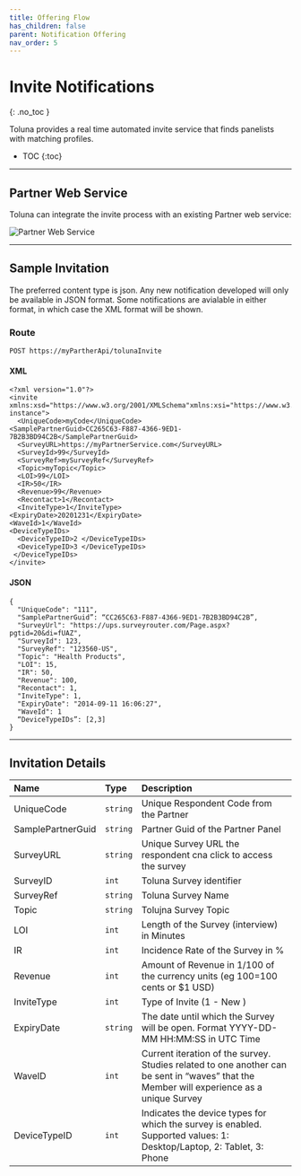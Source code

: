 ```yaml
---
title: Offering Flow
has_children: false
parent: Notification Offering
nav_order: 5
---
```


# Invite  Notifications
{: .no_toc }

Toluna provides a real time automated invite service that finds panelists with matching profiles.


* TOC
{:toc}

---

## Partner Web Service

Toluna can integrate the invite process with an existing Partner web service:

![Partner Web Service](https://github.com/josh-toluna/tolunaintegratedpaneldocs/blob/master/resources/Screenshot%202020-02-05%20at%2011.21.03.png?raw=true)

---

## Sample Invitation

The preferred content type is json. Any new notification developed will only be available in JSON format. Some notifications are avialable in either format, in which case the XML format will be shown.

### Route
```plaintext
POST https://myPartherApi/tolunaInvite
```

#### XML
```
<?xml version="1.0"?>
<invite xmlns:xsd="https://www.w3.org/2001/XMLSchema"xmlns:xsi="https://www.w3.org/2001/XMLSchema-instance"> 
  <UniqueCode>myCode</UniqueCode>
<SamplePartnerGuid>CC265C63-F887-4366-9ED1-7B2B3BD94C2B</SamplePartnerGuid>
  <SurveyURL>https://myPartnerService.com</SurveyURL>
  <SurveyId>99</SurveyId>
  <SurveyRef>mySurveyRef</SurveyRef>
  <Topic>myTopic</Topic>
  <LOI>99</LOI>
  <IR>50</IR>
  <Revenue>99</Revenue>
  <Recontact>1</Recontact>
  <InviteType>1</InviteType>
<ExpiryDate>20201231</ExpiryDate>
<WaveId>1</WaveId>
<DeviceTypeIDs>
  <DeviceTypeID>2 </DeviceTypeIDs>
  <DeviceTypeID>3 </DeviceTypeIDs>
 </DeviceTypeIDs>
</invite>
```

#### JSON
```plaintext
{
  "UniqueCode": "111",
  "SamplePartnerGuid”: “CC265C63-F887-4366-9ED1-7B2B3BD94C2B”,
  "SurveyUrl": "https://ups.surveyrouter.com/Page.aspx?pgtid=20&di=fUAZ",
  "SurveyId": 123,
  "SurveyRef": "123560-US",
  "Topic": "Health Products",
  "LOI": 15,
  "IR": 50,
  "Revenue": 100,
  "Recontact": 1,
  "InviteType": 1,
  "ExpiryDate": "2014-09-11 16:06:27",
  "WaveId": 1
  “DeviceTypeIDs”: [2,3]
}
```

---

## Invitation Details

| Name | Type | Description |
| :--- | :--- | :--- |
| UniqueCode | ```string``` | Unique Respondent Code from the Partner |
| SamplePartnerGuid | ```string``` | Partner Guid of the Partner Panel |
| SurveyURL | ```string``` | Unique Survey URL the respondent cna click to access the survey |
| SurveyID | ```int``` | Toluna Survey identifier |
| SurveyRef | ```string``` | Toluna Survey Name |
| Topic | ```string``` | Tolujna Survey Topic |
| LOI | ```int``` | Length of the Survey (interview) in Minutes |
| IR | ```int``` | Incidence Rate of the Survey in % |
| Revenue | ```int``` | Amount of Revenue in 1/100 of the currency units (eg 100=100 cents or $1 USD) |
| InviteType | ```int``` | Type of Invite (1 - New ) |
| ExpiryDate | ```string``` | The date until which the Survey will be open. Format YYYY-DD-MM HH:MM:SS in UTC Time |
| WaveID | ```int``` | Current iteration of the survey. Studies related to one another can be sent in “waves” that the Member will experience as a unique Survey |
| DeviceTypeID | ```int``` | Indicates the device types for which the survey is enabled. Supported values: 1: Desktop/Laptop, 2: Tablet, 3: Phone |

